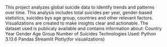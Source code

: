 This project analyzes global suicide data to identify trends and patterns over time.
This analysis includes total suicides per year, gender-based statistics, suicides bys age group, countries and other relevant factors.
Visualizations are created to make insights clear and actionable.
The dataset used is publicaly available and contains information about:
    Country
    Year
    Gender
    Age Group
    Number of Suicides
Technologies Used:
    Python 3.13.6
    Pandas
    Streamlit
    Plotly(for visualizations)
